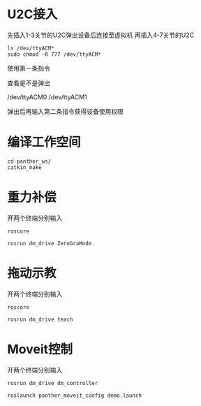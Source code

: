 # U2C接入

先插入1-3关节的U2C弹出设备后连接至虚拟机 再插入4-7关节的U2C

```plain&#x20;text
ls /dev/ttyACM*
sudo chmod -R 777 /dev/ttyACM*
```

使用第一条指令

查看是不是弹出

/dev/ttyACM0  /dev/ttyACM1

弹出后再输入第二条指令获得设备使用权限



# 编译工作空间

```plain&#x20;text
cd panther_ws/
catkin_make
```

# 重力补偿

开两个终端分别输入

```plain&#x20;text
roscore
```

```plain&#x20;text
rosrun dm_drive ZeroGraMode
```

# 拖动示教

开两个终端分别输入

```plain&#x20;text
roscore
```

```plain&#x20;text
rosrun dm_drive teach
```

# Moveit控制

开两个终端分别输入

```plain&#x20;text
rosrun dm_drive dm_controller
```

```plain&#x20;text
roslaunch panther_moveit_config demo.launch
```

